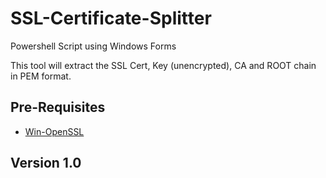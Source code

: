 # SSL-Certificate-Splitter

Powershell Script using Windows Forms

This tool will extract the SSL Cert, Key (unencrypted), CA and ROOT chain in PEM format.


## Pre-Requisites
- [Win-OpenSSL](https://slproweb.com/products/Win32OpenSSL.html)

## Version 1.0

